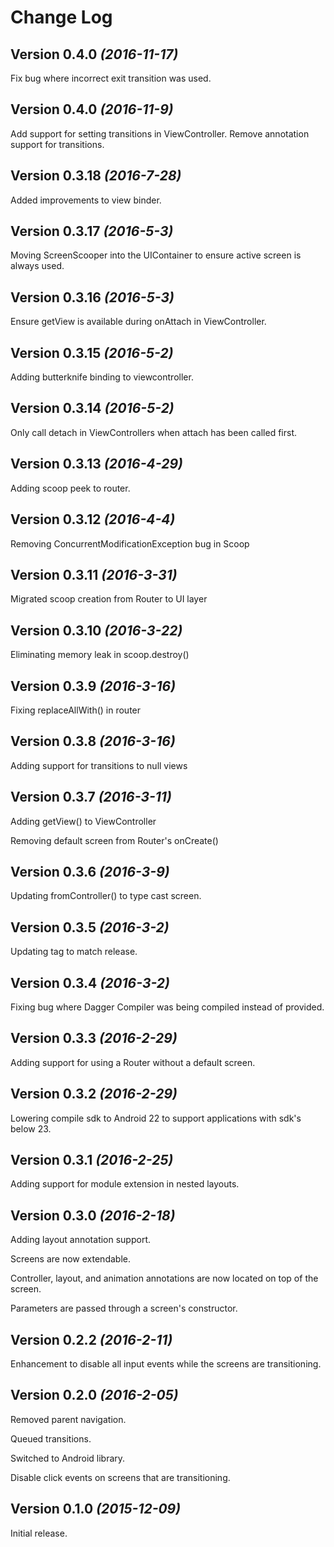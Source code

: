 Change Log
==========

Version 0.4.0 *(2016-11-17)*
----------------------------

Fix bug where incorrect exit transition was used.

Version 0.4.0 *(2016-11-9)*
----------------------------

Add support for setting transitions in ViewController.
Remove annotation support for transitions.

Version 0.3.18 *(2016-7-28)*
----------------------------

Added improvements to view binder.

Version 0.3.17 *(2016-5-3)*
----------------------------

Moving ScreenScooper into the UIContainer to ensure active screen is always used.

Version 0.3.16 *(2016-5-3)*
----------------------------

Ensure getView is available during onAttach in ViewController.

Version 0.3.15 *(2016-5-2)*
----------------------------

Adding butterknife binding to viewcontroller.

Version 0.3.14 *(2016-5-2)*
----------------------------

Only call detach in ViewControllers when attach has been called first.

Version 0.3.13 *(2016-4-29)*
----------------------------

Adding scoop peek to router.


Version 0.3.12 *(2016-4-4)*
----------------------------

Removing ConcurrentModificationException bug in Scoop

Version 0.3.11 *(2016-3-31)*
----------------------------

Migrated scoop creation from Router to UI layer

Version 0.3.10 *(2016-3-22)*
----------------------------

Eliminating memory leak in scoop.destroy()

Version 0.3.9 *(2016-3-16)*
----------------------------

Fixing replaceAllWith() in router

Version 0.3.8 *(2016-3-16)*
----------------------------

Adding support for transitions to null views


Version 0.3.7 *(2016-3-11)*
----------------------------

Adding getView() to ViewController

Removing default screen from Router's onCreate()

Version 0.3.6 *(2016-3-9)*
----------------------------

Updating fromController() to type cast screen.

Version 0.3.5 *(2016-3-2)*
----------------------------

Updating tag to match release.

Version 0.3.4 *(2016-3-2)*
----------------------------

Fixing bug where Dagger Compiler was being compiled instead of provided.

Version 0.3.3 *(2016-2-29)*
----------------------------

Adding support for using a Router without a default screen.

Version 0.3.2 *(2016-2-29)*
----------------------------

Lowering compile sdk to Android 22 to support applications with sdk's below 23.

Version 0.3.1 *(2016-2-25)*
----------------------------

Adding support for module extension in nested layouts.

Version 0.3.0 *(2016-2-18)*
----------------------------

Adding layout annotation support.

Screens are now extendable.

Controller, layout, and animation annotations are now located on top of the screen.

Parameters are passed through a screen's constructor.

Version 0.2.2 *(2016-2-11)*
----------------------------

Enhancement to disable all input events while the screens are transitioning.

Version 0.2.0 *(2016-2-05)*
----------------------------

Removed parent navigation.

Queued transitions.

Switched to Android library.

Disable click events on screens that are transitioning.

Version 0.1.0 *(2015-12-09)*
----------------------------

Initial release.
